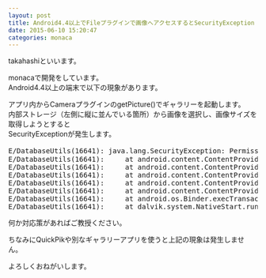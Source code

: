 ```yaml
---
layout: post
title: Android4.4以上でFileプラグインで画像へアクセスするとSecurityException
date: 2015-06-10 15:20:47
categories: monaca
---
```

<p>takahashiといいます。</p>

<p>monacaで開発をしています。<br>
Android4.4以上の端末で以下の現象があります。</p>

<p>アプリ内からCameraプラグインのgetPicture()でギャラリーを起動します。<br>
内部ストレージ（左側に縦に並んでいる箇所）から画像を選択し、画像サイズを取得しようとすると<br>
SecurityExceptionが発生します。</p>

<pre>E/DatabaseUtils(16641): java.lang.SecurityException: Permission Denial: reading com.android.externalstorage.ExternalStorageProvider uri content://com.android.externalstorage.documents/document/9C33-6BBD:Download/ダウンロード.jpg from pid=7821, uid=10385 requires android.permission.MANAGE_DOCUMENTS, or grantUriPermission()
E/DatabaseUtils(16641):     at android.content.ContentProvider.enforceReadPermissionInner(ContentProvider.java:467)
E/DatabaseUtils(16641):     at android.content.ContentProvider$Transport.enforceReadPermission(ContentProvider.java:394)
E/DatabaseUtils(16641):     at android.content.ContentProvider$Transport.enforceFilePermission(ContentProvider.java:387)
E/DatabaseUtils(16641):     at android.content.ContentProvider$Transport.openTypedAssetFile(ContentProvider.java:339)
E/DatabaseUtils(16641):     at android.content.ContentProviderNative.onTransact(ContentProviderNative.java:316)
E/DatabaseUtils(16641):     at android.os.Binder.execTransact(Binder.java:404)
E/DatabaseUtils(16641):     at dalvik.system.NativeStart.run(Native Method)
</pre>

<p>何か対応策があればご教授ください。</p>

<p>ちなみにQuickPikや別なギャラリーアプリを使うと上記の現象は発生しません。</p>

<p>よろしくおねがいします。</p>

